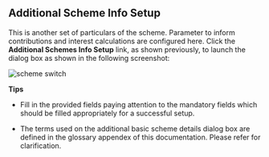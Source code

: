 ## Additional Scheme Info Setup

This is another set of particulars of the scheme. Parameter to inform contributions and interest calculations are configured here. Click the **Additional Schemes Info Setup** link, as shown previously, to launch the dialog box as shown in the following screenshot:

<img  alt="scheme switch" width="80%" height="auto"  class="center"  src="![img](/img/media2/schemeM19.png)"> 


**Tips**

- Fill in the provided fields paying attention to the mandatory fields which should be filled appropriately for a successful setup.

- The terms used on the additional basic scheme details dialog box are defined in the glossary appendex of this documentation. Please refer for clarification.